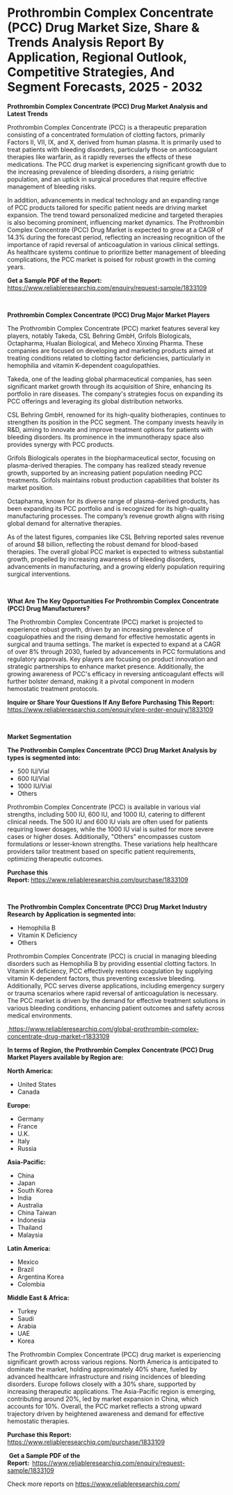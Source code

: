 <p><h1>Prothrombin Complex Concentrate (PCC) Drug Market Size, Share & Trends Analysis Report By Application, Regional Outlook, Competitive Strategies, And Segment Forecasts, 2025 - 2032</h1></p><p><strong>Prothrombin Complex Concentrate (PCC) Drug Market Analysis and Latest Trends</strong></p>
<p><p>Prothrombin Complex Concentrate (PCC) is a therapeutic preparation consisting of a concentrated formulation of clotting factors, primarily Factors II, VII, IX, and X, derived from human plasma. It is primarily used to treat patients with bleeding disorders, particularly those on anticoagulant therapies like warfarin, as it rapidly reverses the effects of these medications. The PCC drug market is experiencing significant growth due to the increasing prevalence of bleeding disorders, a rising geriatric population, and an uptick in surgical procedures that require effective management of bleeding risks.</p><p>In addition, advancements in medical technology and an expanding range of PCC products tailored for specific patient needs are driving market expansion. The trend toward personalized medicine and targeted therapies is also becoming prominent, influencing market dynamics. The Prothrombin Complex Concentrate (PCC) Drug Market is expected to grow at a CAGR of 14.3% during the forecast period, reflecting an increasing recognition of the importance of rapid reversal of anticoagulation in various clinical settings. As healthcare systems continue to prioritize better management of bleeding complications, the PCC market is poised for robust growth in the coming years.</p></p>
<p><strong>Get a Sample PDF of the Report:&nbsp;</strong> <a href="https://www.reliableresearchiq.com/enquiry/request-sample/1833109?utm_campaign=1082&utm_medium=2&utm_source=Github&utm_content=ia&utm_term=09032025&utm_id=prothrombin-complex-concentrate-pcc-drug">https://www.reliableresearchiq.com/enquiry/request-sample/1833109</a></p>
<p>&nbsp;</p>
<p><strong>Prothrombin Complex Concentrate (PCC) Drug Major Market Players</strong></p>
<p><p>The Prothrombin Complex Concentrate (PCC) market features several key players, notably Takeda, CSL Behring GmbH, Grifols Biologicals, Octapharma, Hualan Biological, and Meheco Xinxing Pharma. These companies are focused on developing and marketing products aimed at treating conditions related to clotting factor deficiencies, particularly in hemophilia and vitamin K-dependent coagulopathies.</p><p>Takeda, one of the leading global pharmaceutical companies, has seen significant market growth through its acquisition of Shire, enhancing its portfolio in rare diseases. The company's strategies focus on expanding its PCC offerings and leveraging its global distribution networks. </p><p>CSL Behring GmbH, renowned for its high-quality biotherapies, continues to strengthen its position in the PCC segment. The company invests heavily in R&D, aiming to innovate and improve treatment options for patients with bleeding disorders. Its prominence in the immunotherapy space also provides synergy with PCC products.</p><p>Grifols Biologicals operates in the biopharmaceutical sector, focusing on plasma-derived therapies. The company has realized steady revenue growth, supported by an increasing patient population needing PCC treatments. Grifols maintains robust production capabilities that bolster its market position.</p><p>Octapharma, known for its diverse range of plasma-derived products, has been expanding its PCC portfolio and is recognized for its high-quality manufacturing processes. The company’s revenue growth aligns with rising global demand for alternative therapies.</p><p>As of the latest figures, companies like CSL Behring reported sales revenue of around $8 billion, reflecting the robust demand for blood-based therapies. The overall global PCC market is expected to witness substantial growth, propelled by increasing awareness of bleeding disorders, advancements in manufacturing, and a growing elderly population requiring surgical interventions.</p></p>
<p>&nbsp;</p>
<p><strong>What Are The Key Opportunities For Prothrombin Complex Concentrate (PCC) Drug Manufacturers?</strong></p>
<p><p>The Prothrombin Complex Concentrate (PCC) market is projected to experience robust growth, driven by an increasing prevalence of coagulopathies and the rising demand for effective hemostatic agents in surgical and trauma settings. The market is expected to expand at a CAGR of over 8% through 2030, fueled by advancements in PCC formulations and regulatory approvals. Key players are focusing on product innovation and strategic partnerships to enhance market presence. Additionally, the growing awareness of PCC's efficacy in reversing anticoagulant effects will further bolster demand, making it a pivotal component in modern hemostatic treatment protocols.</p></p>
<p><strong>Inquire or Share Your Questions If Any Before Purchasing This Report:</strong> <a href="https://www.reliableresearchiq.com/enquiry/pre-order-enquiry/1833109?utm_campaign=1082&utm_medium=2&utm_source=Github&utm_content=ia&utm_term=09032025&utm_id=prothrombin-complex-concentrate-pcc-drug">https://www.reliableresearchiq.com/enquiry/pre-order-enquiry/1833109</a></p>
<p>&nbsp;</p>
<p><strong>Market Segmentation</strong></p>
<p><strong>The Prothrombin Complex Concentrate (PCC) Drug Market Analysis by types is segmented into:</strong></p>
<p><ul><li>500 IU/Vial</li><li>600 IU/Vial</li><li>1000 IU/Vial</li><li>Others</li></ul></p>
<p><p>Prothrombin Complex Concentrate (PCC) is available in various vial strengths, including 500 IU, 600 IU, and 1000 IU, catering to different clinical needs. The 500 IU and 600 IU vials are often used for patients requiring lower dosages, while the 1000 IU vial is suited for more severe cases or higher doses. Additionally, "Others" encompasses custom formulations or lesser-known strengths. These variations help healthcare providers tailor treatment based on specific patient requirements, optimizing therapeutic outcomes.</p></p>
<p><strong>Purchase this Report:&nbsp;</strong><a href="https://www.reliableresearchiq.com/purchase/1833109?utm_campaign=1082&utm_medium=2&utm_source=Github&utm_content=ia&utm_term=09032025&utm_id=prothrombin-complex-concentrate-pcc-drug">https://www.reliableresearchiq.com/purchase/1833109</a></p>
<p>&nbsp;</p>
<p><strong>The Prothrombin Complex Concentrate (PCC) Drug Market Industry Research by Application is segmented into:</strong></p>
<p><ul><li>Hemophilia B</li><li>Vitamin K Deficiency</li><li>Others</li></ul></p>
<p><p>Prothrombin Complex Concentrate (PCC) is crucial in managing bleeding disorders such as Hemophilia B by providing essential clotting factors. In Vitamin K deficiency, PCC effectively restores coagulation by supplying vitamin K-dependent factors, thus preventing excessive bleeding. Additionally, PCC serves diverse applications, including emergency surgery or trauma scenarios where rapid reversal of anticoagulation is necessary. The PCC market is driven by the demand for effective treatment solutions in various bleeding conditions, enhancing patient outcomes and safety across medical environments.</p></p>
<p><a href="https://www.reliableresearchiq.com/global-prothrombin-complex-concentrate-drug-market-r1833109?utm_campaign=1082&utm_medium=2&utm_source=Github&utm_content=ia&utm_term=09032025&utm_id=prothrombin-complex-concentrate-pcc-drug">&nbsp;https://www.reliableresearchiq.com/global-prothrombin-complex-concentrate-drug-market-r1833109</a></p>
<p><strong>In terms of Region, the Prothrombin Complex Concentrate (PCC) Drug Market Players available by Region are:</strong></p>
<p>
    <p> <strong> North America: </strong>
        <ul>
            <li>United States</li>
            <li>Canada</li>
        </ul>
        </p> 
    <p> <strong> Europe: </strong>
        <ul>
            <li>Germany</li>
            <li>France</li>
            <li>U.K.</li>
            <li>Italy</li>
            <li>Russia</li>
        </ul>
        </p> 
    <p> <strong> Asia-Pacific: </strong>
        <ul>
            <li>China</li>
            <li>Japan</li>
            <li>South Korea</li>
            <li>India</li>
            <li>Australia</li>
            <li>China Taiwan</li>
            <li>Indonesia</li>
            <li>Thailand</li>
            <li>Malaysia</li>
        </ul>
        </p> 
    <p> <strong> Latin America: </strong>
        <ul>
            <li>Mexico</li>
            <li>Brazil</li>
            <li>Argentina Korea</li>
            <li>Colombia</li>
        </ul>
        </p> 
    <p> <strong> Middle East & Africa: </strong>
        <ul>
            <li>Turkey</li>
            <li>Saudi</li>
            <li>Arabia</li>
            <li>UAE</li>
            <li>Korea</li>
        </ul>
    </p>
    </p>
<p><p>The Prothrombin Complex Concentrate (PCC) drug market is experiencing significant growth across various regions. North America is anticipated to dominate the market, holding approximately 40% share, fueled by advanced healthcare infrastructure and rising incidences of bleeding disorders. Europe follows closely with a 30% share, supported by increasing therapeutic applications. The Asia-Pacific region is emerging, contributing around 20%, led by market expansion in China, which accounts for 10%. Overall, the PCC market reflects a strong upward trajectory driven by heightened awareness and demand for effective hemostatic therapies.</p></p>
<p><strong>Purchase this Report: </strong><a href="https://www.reliableresearchiq.com/purchase/1833109?utm_campaign=1082&utm_medium=2&utm_source=Github&utm_content=ia&utm_term=09032025&utm_id=prothrombin-complex-concentrate-pcc-drug">https://www.reliableresearchiq.com/purchase/1833109</a></p>
<p>&nbsp;<strong>Get a Sample PDF of the Report:&nbsp;&nbsp;</strong><a href="https://www.reliableresearchiq.com/enquiry/request-sample/1833109?utm_campaign=1082&utm_medium=2&utm_source=Github&utm_content=ia&utm_term=09032025&utm_id=prothrombin-complex-concentrate-pcc-drug">https://www.reliableresearchiq.com/enquiry/request-sample/1833109</a></p>
<p><strong></strong></p>
<p>Check more reports on <a href="https://www.reliableresearchiq.com/?utm_campaign=1082&utm_medium=2&utm_source=Github&utm_content=ia&utm_term=09032025&utm_id=prothrombin-complex-concentrate-pcc-drug">https://www.reliableresearchiq.com/</a></p>